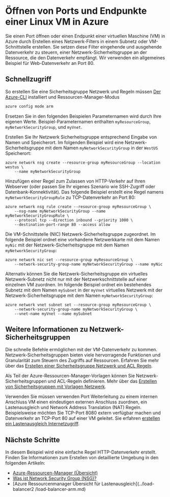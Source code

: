 <properties
   pageTitle="Öffnen von Ports und Endpunkte einer Linux VM | Microsoft Azure"
   description="So öffnen Sie einen Port / Endpunkt der Azure-Ressourcen-Manager-Bereitstellungsmodell mit CLI Azure Linux VM erstellen"
   services="virtual-machines-linux"
   documentationCenter=""
   authors="iainfoulds"
   manager="timlt"
   editor=""/>

<tags
   ms.service="virtual-machines-linux"
   ms.devlang="na"
   ms.topic="article"
   ms.tgt_pltfrm="vm-linux"
   ms.workload="infrastructure-services"
   ms.date="10/27/2016"
   ms.author="iainfou"/>

# <a name="opening-ports-and-endpoints-to-a-linux-vm-in-azure"></a>Öffnen von Ports und Endpunkte einer Linux VM in Azure
Sie einen Port öffnen oder einen Endpunkt einer virtuellen Maschine (VM) in Azure durch Erstellen eines Netzwerk-Filters in einem Subnetz oder VM-Schnittstelle erstellen. Sie setzen diese Filter eingehende und ausgehende Datenverkehr zu steuern, einer Netzwerk-Sicherheitsgruppe an der Ressource, die den Datenverkehr empfängt. Wir verwenden ein allgemeines Beispiel für Web-Datenverkehr an Port 80.

## <a name="quick-commands"></a>Schnellzugriff
So erstellen Sie eine Sicherheitsgruppe Netzwerk und Regeln müssen [Der Azure-CLI](../xplat-cli-install.md) installiert und Ressourcen-Manager-Modus

```bash
azure config mode arm
```

Ersetzen Sie in den folgenden Beispielen Parameternamen wird durch Ihre eigenen Werte. Beispiel-Parameternamen enthalten `myResourceGroup`, `myNetworkSecurityGroup`, und `myVnet`.

Erstellen Sie Ihr Netzwerk Sicherheitsgruppe entsprechend Eingabe von Namen und Speicherort. Im folgenden Beispiel wird eine Netzwerk-Sicherheitsgruppe mit dem Namen `myNetworkSecurityGroup` in der `WestUS` Speicherort:

```
azure network nsg create --resource-group myResourceGroup --location westus \
    --name myNetworkSecurityGroup
```

Hinzufügen einer Regel zum Zulassen von HTTP-Verkehr auf Ihren Webserver (oder passen Sie Ihr eigenes Szenario wie SSH-Zugriff oder Datenbank-Konnektivität). Das folgende Beispiel erstellt eine Regel namens `myNetworkSecurityGroupRule` zu TCP-Datenverkehr an Port 80:

```
azure network nsg rule create --resource-group myResourceGroup \
    --nsg-name myNetworkSecurityGroup --name myNetworkSecurityGroupRule \
    --protocol tcp --direction inbound --priority 1000 \
    --destination-port-range 80 --access allow
```

Die VM-Schnittstelle (NIC) Netzwerk-Sicherheitsgruppe zugeordnet. Im folgende Beispiel ordnet eine vorhandene Netzwerkkarte mit dem Namen `myNic` mit der Netzwerk-Sicherheitsgruppe mit dem Namen `myNetworkSecurityGroup`:

```
azure network nic set --resource-group myResourceGroup \
    --network-security-group-name myNetworkSecurityGroup --name myNic
```

Alternativ können Sie die Netzwerk-Sicherheitsgruppe ein virtuelles Netzwerk-Subnetz nicht nur mit der Netzwerkschnittstelle auf einer einzelnen VM zuordnen. Im folgende Beispiel ordnet ein bestehendes Subnetz mit dem Namen `mySubnet` in der `myVnet` virtuelles Netzwerk mit der Netzwerk-Sicherheitsgruppe mit dem Namen `myNetworkSecurityGroup`:

```
azure network vnet subnet set --resource-group myResourceGroup \
    --network-security-group-name myNetworkSecurityGroup \
    --vnet-name myVnet --name mySubnet
```

## <a name="more-information-on-network-security-groups"></a>Weitere Informationen zu Netzwerk-Sicherheitsgruppen
Die schnelle Befehle ermöglichen mit der VM-Datenverkehr zu kommen. Netzwerk-Sicherheitsgruppen bieten viele hervorragende Funktionen und Granularität zum Steuern des Zugriffs auf Ressourcen. Erfahren Sie mehr über das [Erstellen einer Sicherheitsgruppe Netzwerk und ACL Regeln](../virtual-network/virtual-networks-create-nsg-arm-cli.md).

Als Teil der Azure-Ressourcen-Manager-Vorlagen können Sie Netzwerk-Sicherheitsgruppen und ACL-Regeln definieren. Mehr über das [Erstellen von Sicherheitsgruppen mit Vorlagen Netzwerk](../virtual-network/virtual-networks-create-nsg-arm-template.md).

Verwenden Sie müssen verwenden Port Weiterleitung zu einem internen Anschluss VM einen eindeutigen externen Anschluss zuordnen, ein Lastenausgleich und Network Address Translation (NAT) Regeln. Beispielsweise möchten Sie TCP-Port 8080 extern verfügbar machen und Datenverkehr an TCP-Port 80 auf einer VM geleitet. Sie erfahren [erstellen ein Lastenausgleich Internetzugriff](../load-balancer/load-balancer-get-started-internet-arm-cli.md).

## <a name="next-steps"></a>Nächste Schritte
In diesem Beispiel wird eine einfache Regel HTTP-Datenverkehr erstellt. Finden Sie Informationen zum Erstellen von detaillierte Umgebung in den folgenden Artikeln:

- [Azure-Ressourcen-Manager (Übersicht)](../azure-resource-manager/resource-group-overview.md)
- [Was ist Network Security Group (NSG)?](../virtual-network/virtual-networks-nsg.md)
- [Azure Ressourcenmanager Übersicht für Lastenausgleich](../load-balancer2    /load-balancer-arm.md)